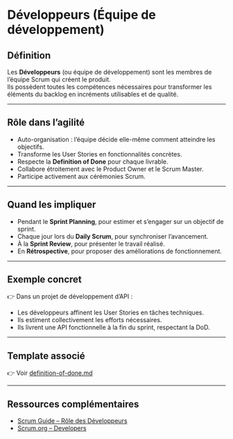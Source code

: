 # Développeurs (Équipe de développement)  

## Définition  
Les **Développeurs** (ou équipe de développement) sont les membres de l’équipe Scrum qui créent le produit.  
Ils possèdent toutes les compétences nécessaires pour transformer les éléments du backlog en incréments utilisables et de qualité.  

---

## Rôle dans l’agilité  
- Auto-organisation : l’équipe décide elle-même comment atteindre les objectifs.  
- Transforme les User Stories en fonctionnalités concrètes.  
- Respecte la **Definition of Done** pour chaque livrable.  
- Collabore étroitement avec le Product Owner et le Scrum Master.  
- Participe activement aux cérémonies Scrum.  

---

## Quand les impliquer  
- Pendant le **Sprint Planning**, pour estimer et s’engager sur un objectif de sprint.  
- Chaque jour lors du **Daily Scrum**, pour synchroniser l’avancement.  
- À la **Sprint Review**, pour présenter le travail réalisé.  
- En **Rétrospective**, pour proposer des améliorations de fonctionnement.  

---

## Exemple concret  
👉 Dans un projet de développement d’API :  
- Les développeurs affinent les User Stories en tâches techniques.  
- Ils estiment collectivement les efforts nécessaires.  
- Ils livrent une API fonctionnelle à la fin du sprint, respectant la DoD.  

---

## Template associé  
👉 Voir [definition-of-done.md](../artefacts/definition-of-done.md)  

---

## Ressources complémentaires  
- [Scrum Guide – Rôle des Développeurs](https://scrumguides.org/)  
- [Scrum.org – Developers](https://www.scrum.org/resources/who-are-developers)  
